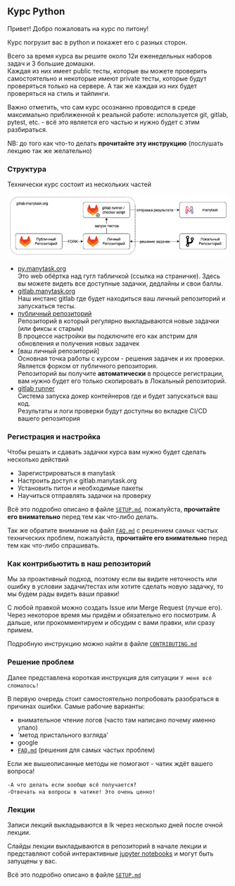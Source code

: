 ## Курс Python

Привет! Добро пожаловать на курс по питону! 

Курс погрузит вас в python и покажет его с разных сторон. 

Всего за время курса вы решите около 12и еженедельных наборов задач и 3 большие домашки.  
Каждая из них имеет public тесты, которые вы можете проверить самостоятельно и некоторые имеют private тесты, которые будут проверяться только на сервере.
А так же каждая из них будет проверяться на стиль и тайпинги.

Важно отметить, что сам курс осознанно проводится в среде максимально приближенной к реальной работе: 
используется git, gitlab, pytest, etc. - всё это является его частью и нужно будет с этим разбираться.

NB: до того как что-то делать **прочитайте эту инструкцию** (послушать лекцию так же желательно) 

### Структура 

Технически курс состоит из нескольких частей

![](images/gitlab-manytask-schema.png)

* [py.manytask.org](https://py.manytask.org)  
  Это web обёртка над гугл табличкой (ссылка на страничке). 
  Здесь вы можете видеть все доступные задачки, дедлайны и свои баллы. 
* [gitlab.manytask.org](https://gitlab.manytask.org/)  
  Наш инстанс gitlab где будет находиться ваш личный репозиторий и запускаться тесты.  
* [публичный репозиторий](https://gitlab.manytask.org/python/public-2022-fall)  
  Репозиторий в который регулярно выкладываются новые задачки (или фиксы к старым)  
  В процессе настройки вы подключите его как апстрим для обновления и получения новых задачек  
* [ваш личный репозиторий]  
  Основная точка работы с курсом - решения задачек и их проверки. 
  Является форком от публичного репозитория.  
  Репозиторий вы получите **автоматически** в процессе регистрации, вам нужно будет его только скопировать в Локальный репозиторий. 
* [gitlab runner](https://docs.gitlab.com/runner/)  
  Система запуска докер контейнеров где и будет запускаться ваш код.  
  Результаты и логи проверки будут доступны во вкладке CI/CD вашего репозитория


### Регистрация и настройка 

Чтобы решать и сдавать задачки курса вам нужно будет сделать несколько действий 
* Зарегистрироваться в manytask
* Настроить доступ к gitlab.manytask.org
* Установить питон и необходимые пакеты
* Научиться отправлять задачки на проверку

Всё это подробно описано в файле [`SETUP.md`](./SETUP.md), пожалуйста, **прочитайте его внимательно** перед тем как что-либо делать.  

Так же обратите внимание на файл [`FAQ.md`](FAQ.md) с решением самых частых технических проблем, пожалуйста, **прочитайте его внимательно** перед тем как что-либо спрашивать.


### Как контрибьютить в наш репозиторий

Мы за проактивный подход, поэтому если вы видите неточность или ошибку в условии задачи/тестах 
или хотите сделать новую задачку, то мы будем рады видеть ваши правки!

С любой правкой можно создать Issue или Merge Request (лучше его). 
Через некоторое время мы придём и обязательно его посмотрим. 
А дальше, или прокомментируем и обсудим с вами правки, или сразу примем. 

Подробную инструкцию можно найти в файле [`CONTRIBUTING.md`](CONTRIBUTING.md)


### Решение проблем 

Далее представлена короткая инструкция для ситуации `У меня всё сломалось!`

В первую очередь стоит самостоятельно попробовать разобраться в причинах ошибки. Самые рабочие варианты:  

* внимательное чтение логов (часто там написано почему именно упало)
* 'метод пристального взгляда'
* google 
* [`FAQ.md`](FAQ.md) (решения для самых частых проблем)

Если же вышеописанные методы не помогают - чатик ждёт вашего вопроса!

```
-А что делать если вообще всё получается?  
-Отвечать на вопросы в чатике! Это очень ценно!   
```

### Лекции

Записи лекций выкладываются в lk через несколько дней после очной лекции. 

Слайды лекции выкладываются в репозиторий в начале лекции и представляют собой интерактивные [jupyter notebooks](https://jupyter.org/) и могут быть запущены у вас.  

Всё это подробно описано в файле [`SETUP.md`](./SETUP.md)
